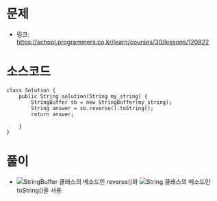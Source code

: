 # 문제
- 링크: 
<https://school.programmers.co.kr/learn/courses/30/lessons/120822>

# 소스코드
```
class Solution {
    public String solution(String my_string) {
        StringBuffer sb = new StringBuffer(my_string);
        String answer = sb.reverse().toString();
        return answer;
        
    }
}
```
# 풀이
- ![StringBuffer 클래스]()의 메소드인 reverse()와 ![String 클래스]()의 메소드인 toString()을 사용

 
